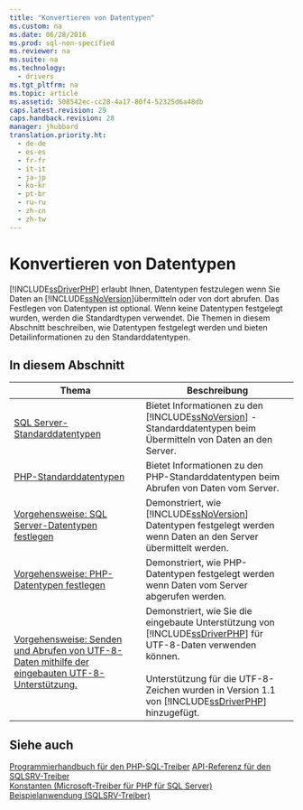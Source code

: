 ```yaml
---
title: "Konvertieren von Datentypen"
ms.custom: na
ms.date: 06/28/2016
ms.prod: sql-non-specified
ms.reviewer: na
ms.suite: na
ms.technology: 
  - drivers
ms.tgt_pltfrm: na
ms.topic: article
ms.assetid: 508542ec-cc28-4a17-80f4-52325d6a48db
caps.latest.revision: 29
caps.handback.revision: 28
manager: jhubbard
translation.priority.ht: 
  - de-de
  - es-es
  - fr-fr
  - it-it
  - ja-jp
  - ko-kr
  - pt-br
  - ru-ru
  - zh-cn
  - zh-tw
---
```

# Konvertieren von Datentypen
[!INCLUDE[ssDriverPHP](../content/includes/ssDriverPHP_md.md)] erlaubt Ihnen, Datentypen festzulegen wenn Sie Daten an [!INCLUDE[ssNoVersion](../content/includes/ssNoVersion_md.md)]übermitteln oder von dort abrufen. Das Festlegen von Datentypen ist optional. Wenn keine Datentypen festgelegt wurden, werden die Standardtypen verwendet. Die Themen in diesem Abschnitt beschreiben, wie Datentypen festgelegt werden und bieten Detailinformationen zu den Standarddatentypen.  
  
## In diesem Abschnitt  
  
|Thema|Beschreibung|  
|---------|---------------|  
|[SQL Server-Standarddatentypen](../content/Default-SQL-Server-Data-Types.md)|Bietet Informationen zu den [!INCLUDE[ssNoVersion](../content/includes/ssNoVersion_md.md)] -Standarddatentypen beim Übermitteln von Daten an den Server.|  
|[PHP-Standarddatentypen](../content/Default-PHP-Data-Types.md)|Bietet Informationen zu den PHP-Standarddatentypen beim Abrufen von Daten vom Server.|  
|[Vorgehensweise: SQL Server-Datentypen festlegen](../Topic/How%20to:%20Specify%20SQL%20Server%20Data%20Types%20When%20Using%20the%20SQLSRV%20Driver.md)|Demonstriert, wie [!INCLUDE[ssNoVersion](../content/includes/ssNoVersion_md.md)] Datentypen festgelegt werden wenn Daten an den Server übermittelt werden.|  
|[Vorgehensweise: PHP-Datentypen festlegen](../Topic/How%20to:%20Specify%20PHP%20Data%20Types.md)|Demonstriert, wie PHP-Datentypen festgelegt werden wenn Daten vom Server abgerufen werden.|  
|[Vorgehensweise: Senden und Abrufen von UTF-8-Daten mithilfe der eingebauten UTF-8-Unterstützung.](../Topic/How%20to:%20Send%20and%20Retrieve%20UTF-8%20Data%20Using%20Built-In%20UTF-8%20Support.md)|Demonstriert, wie Sie die eingebaute Unterstützung von [!INCLUDE[ssDriverPHP](../content/includes/ssDriverPHP_md.md)] für UTF\-8\-Daten verwenden können.<br /><br />Unterstützung für die UTF\-8-Zeichen wurden in Version 1.1 von [!INCLUDE[ssDriverPHP](../content/includes/ssDriverPHP_md.md)] hinzugefügt.|  
  
## Siehe auch  
[Programmierhandbuch für den PHP-SQL-Treiber](../content/Programming-Guide-for-PHP-SQL-Driver.md)
[API-Referenz für den SQLSRV-Treiber](../content/SQLSRV-Driver-API-Reference.md)  
[Konstanten &#40;Microsoft-Treiber für PHP für SQL Server&#41;](../content/Constants--Microsoft-Drivers-for-PHP-for-SQL-Server-.md)  
[Beispielanwendung &#40;SQLSRV-Treiber&#41;](../content/Example-Application--SQLSRV-Driver-.md)  
  
